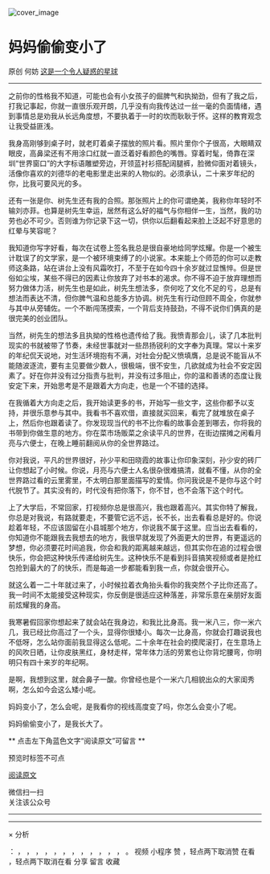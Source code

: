 ![cover_image](https://mmbiz.qlogo.cn/mmbiz_jpg/OJNrVQetdurRrC2FWGxIhjnQ7PmszGoKPFgb7P3W9796CibJH78aFO3N7J8BZ9ulciaaVt8Lic8tWaEibTNTLl7Wsg/0?wx_fmt=jpeg)

#  妈妈偷偷变小了

原创  何妨  [ 这是一个令人疑惑的星球 ](javascript:void\(0\);)

__ _ _ _ _

  

之前你的性格我不知道，可能也会有小女孩子的倔脾气和执拗劲，但有了我之后，打我记事起，你就一直很乐观开朗，几乎没有向我传达过一丝一毫的负面情绪，遇到事情总是劝我从长远角度想，不要执着于一时的坎而耿耿于怀。这样的教育观念让我受益匪浅。

  

我身高刚够到桌子时，就老盯着桌子摆放的照片看。照片里你个子很高，大眼睛双眼皮，高鼻梁还有不用涂口红就一直泛着好看颜色的嘴唇。穿着时髦，倚靠在深圳“世界窗口”的大字标语雕塑旁边，开领蓝衬衫搭配阔腿裤，脸微仰面对着镜头，活像你喜欢的刘德华的老电影里走出来的人物似的。必须承认，二十来岁年纪的你，比我可要风光的多。

  

还有一张是你、树先生还有我的合照。那张照片上的你可谓绝美，我称你年轻时不输刘亦菲。也算是树先生幸运，居然有这么好的福气与你相伴一生，当然，我的功劳也必不可少。否则谁为你记录下这一切，供你以后翻看起来脸上泛起不好意思的红晕与笑容呢？

  

我知道你写字好看，每次在试卷上签名我总是很自豪地给同学炫耀。你是一个被生计耽误了的文学家，是一个被环境束缚了的小说家。本来能上个师范的你可以走教师这条路，站在讲台上没有风霜吹打，不至于在如今四十余岁就过显憔悴。但是世俗如尘埃，某些不得已的因素让你放弃了对书本的渴求。你不得不迫于放弃理想而努力做体力活，树先生也是如此，树先生想法多，奈何吃了文化不足的亏，总是有想法而表达不清，但你脾气温和总能多方协调。树先生有行动但顾不周全，你就参与其中从旁辅佐。一个不断闯荡摸索，一个背后支持鼓劲，不得不说你们俩真的是很完美的创业团队。

  

当然，树先生的想法多且执拗的性格也遗传给了我。我愤青那会儿，读了几本批判现实的书就被带了节奏，未经世事就对一些昂扬锐利的文字奉为真理。常以十来岁的年纪侃天说地，对生活环境抱有不满，对社会分配义愤填膺，总是说不能盲从不能随波逐流，要有主见要做少数人，很极端，很不安生，几欲就成为社会不安定因素了。好在你并没有过分指责与批判，并没有过多阻止，你的温和善诱的态度让我安定下来，开始思考是不是跟着大方向走，也是一个不错的选择。

  

在我循着大方向走之后，我开始读更多的书，开始写一些文字，这些你都予以支持，并很乐意参与其中。我看书不喜欢借，直接就买回来，看完了就堆放在桌子上，然后你也跟着读了。你发现现当代的书不比你看的故事会差到哪去，你将我的书带到你做生意的地方。你在菜市场贩菜之余读平凡的世界，在街边摆摊之闲看月亮与六便士，在晚上睡前翻阅从你的全世界路过。

  

你对我说，平凡的世界很好，孙少平和田晓霞的故事让你印象深刻，孙少安的砖厂让你想起了小时候。你说，月亮与六便士人名很杂很难搞清，就看不懂，从你的全世界路过看的云里雾里，不太明白那里面描写的爱情。你问我说是不是你与这个时代脱节了。其实没有的，时代没有把你落下，你不甘，也不会落下这个时代。

  

上了大学后，不常回家，打视频你总是很高兴，我也跟着高兴。其实你特了解我，你总是对我说，有路就要走，不要管它远不远，长不长，出去看看总是好的。你说趁着年轻，不应该固留在小县城那个地方，你说我不属于这里。应当出去看看的，你知道你不能跟我去我想去的地方，我很早就发现了外面更大的世界，有更遥远的梦想，你必须要花时间追我，你会和我的距离越来越远，但其实你在追的过程会很快乐，你会把这种快乐传递给树先生。这种快乐不是看到抖音搞笑视频或者是抢红包抢到最大的了的快乐，而是每追一步都能看到我一点，你就会很开心。

  

就这么着一二十年就过来了，小时候拉着衣角抬头看你的我突然个子比你还高了。
我一时间不太能接受这种现实，你反倒是很适应这种落差，非常乐意在亲朋好友面前炫耀我的身高。

  

我寒暑假回家你想起来了就会站在我身边，和我比比身高。我一米八三，你一米六几，我已经比你高过了一个头，显得你很矮小。每次一比身高，你就会打趣说我也不低呀，怎么站你面前我显得这么低呢。二十余年在社会的摸爬滚打，在生意场上的风吹日晒，让你皮肤黑红，身材走样，常年体力活的劳累也让你背坨腰弯，你明明只有四十来岁的年纪啊。

  

是啊，我想到这里，就会鼻子一酸。你曾经也是个一米六几相貌出众的大家闺秀啊，怎么如今会这么矮小呢。

  

妈妈变小了，怎么会呢，是我看你的视线高度变了吗，你怎么会变小了呢。

  

妈妈偷偷变小了，是我长大了。

  

  

  

** 点击左下角蓝色文字“阅读原文”可留言  **

预览时标签不可点

[ 阅读原文 ](javascript:;)

微信扫一扫  
关注该公众号





****



****



×  分析

：  ，  ，  ，  ，  ，  ，  ，  ，  ，  ，  ，  ，  。  视频  小程序  赞  ，轻点两下取消赞  在看  ，轻点两下取消在看
分享  留言  收藏

